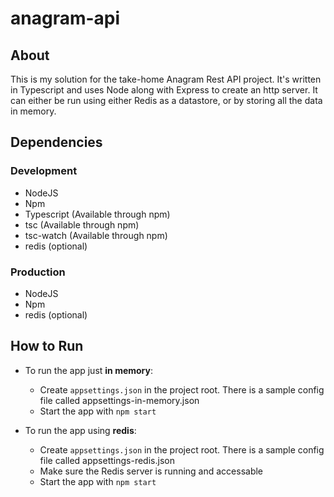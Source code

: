 # anagram-api

## About
This is my solution for the take-home Anagram Rest API project. It's written in Typescript and uses Node along with Express to create an http server. It can either be run using either Redis as a datastore, or by storing all the data in memory.

## Dependencies
### Development
- NodeJS
- Npm
- Typescript (Available through npm)
- tsc (Available through npm)
- tsc-watch (Available through npm)
- redis (optional)
### Production
- NodeJS
- Npm
- redis (optional)

## How to Run
- To run the app just **in memory**:
     - Create `appsettings.json` in the project root. There is a sample config file called appsettings-in-memory.json
     - Start the app with `npm start`

- To run the app using **redis**:
     - Create `appsettings.json` in the project root. There is a sample config file called appsettings-redis.json
     - Make sure the Redis server is running and accessable
     - Start the app with `npm start`

